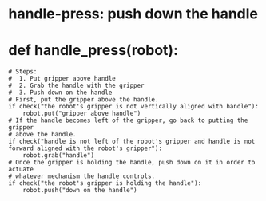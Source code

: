 # handle-press: push down the handle
# def handle_press(robot):
    # Steps:
    #  1. Put gripper above handle
    #  2. Grab the handle with the gripper
    #  3. Push down on the handle
    # First, put the gripper above the handle.
    if check("the robot's gripper is not vertically aligned with handle"):
        robot.put("gripper above handle")
    # If the handle becomes left of the gripper, go back to putting the gripper
    # above the handle.
    if check("handle is not left of the robot's gripper and handle is not forward aligned with the robot's gripper"):
        robot.grab("handle")
    # Once the gripper is holding the handle, push down on it in order to actuate
    # whatever mechanism the handle controls.
    if check("the robot's gripper is holding the handle"):
        robot.push("down on the handle")